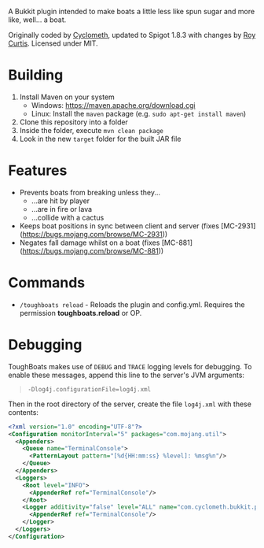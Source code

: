 A Bukkit plugin intended to make boats a little less like spun sugar and more like,
well... a boat.

Originally coded by [Cyclometh](https://github.com/Cyclometh/), updated to Spigot 1.8.3
with changes by [Roy Curtis](https://github.com/RoyCurtis). Licensed under MIT.

# Building

1. Install Maven on your system
    * Windows: https://maven.apache.org/download.cgi
    * Linux: Install the `maven` package (e.g. `sudo apt-get install maven`)
2. Clone this repository into a folder
3. Inside the folder, execute `mvn clean package`
4. Look in the new `target` folder for the built JAR file

# Features

* Prevents boats from breaking unless they...
    * ...are hit by player
    * ...are in fire or lava
    * ...collide with a cactus
* Keeps boat positions in sync between client and server (fixes [MC-2931]
(https://bugs.mojang.com/browse/MC-2931))
* Negates fall damage whilst on a boat (fixes [MC-881]
(https://bugs.mojang.com/browse/MC-881))

# Commands

* `/toughboats reload` - Reloads the plugin and config.yml. Requires the permission
**toughboats.reload** or OP.

# Debugging

ToughBoats makes use of `DEBUG` and `TRACE` logging levels for debugging. To enable these messages, append this line to the server's JVM arguments:

> `-Dlog4j.configurationFile=log4j.xml`

Then in the root directory of the server, create the file `log4j.xml` with these contents:

```xml
<?xml version="1.0" encoding="UTF-8"?>
<Configuration monitorInterval="5" packages="com.mojang.util">
  <Appenders>
    <Queue name="TerminalConsole">
      <PatternLayout pattern="[%d{HH:mm:ss} %level]: %msg%n"/>
    </Queue>
  </Appenders>
  <Loggers>
    <Root level="INFO">
      <AppenderRef ref="TerminalConsole"/>
    </Root>
    <Logger additivity="false" level="ALL" name="com.cyclometh.bukkit.plugins.toughboats.Titanic">
      <AppenderRef ref="TerminalConsole"/>
    </Logger>
  </Loggers>
</Configuration>
```